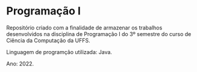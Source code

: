# Programação I

Repositório criado com a finalidade de armazenar os trabalhos desenvolvidos na disciplina de Programação I do 3º semestre do curso de Ciência da Computação da UFFS.

Linguagem de programção utilizada: Java.

Ano: 2022.
